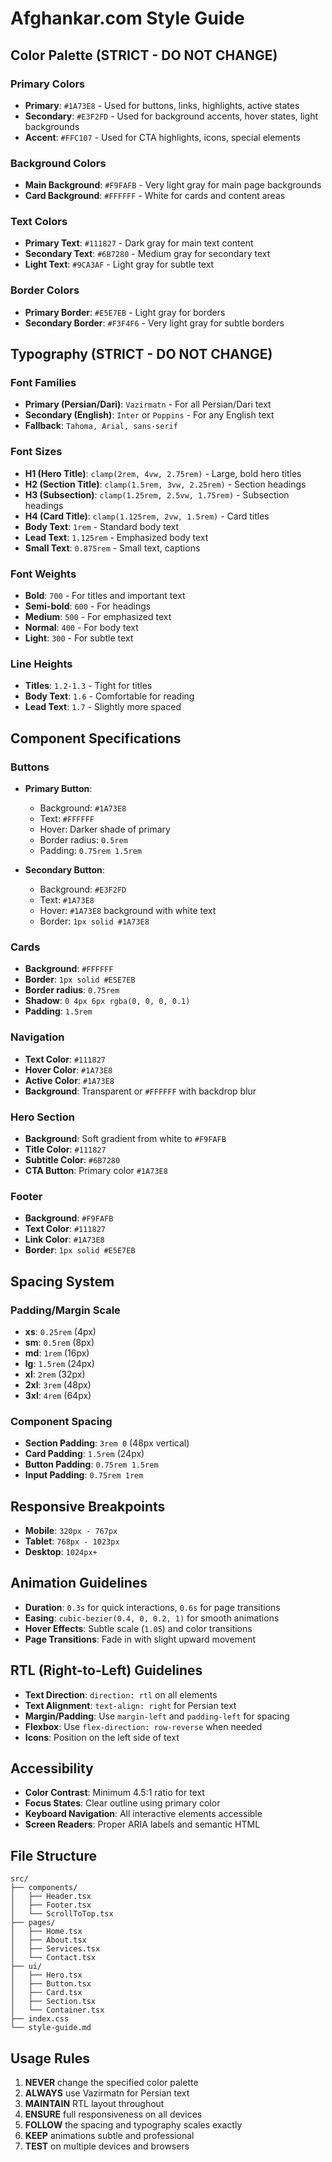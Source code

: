 # Afghankar.com Style Guide

## Color Palette (STRICT - DO NOT CHANGE)

### Primary Colors
- **Primary**: `#1A73E8` - Used for buttons, links, highlights, active states
- **Secondary**: `#E3F2FD` - Used for background accents, hover states, light backgrounds
- **Accent**: `#FFC107` - Used for CTA highlights, icons, special elements

### Background Colors
- **Main Background**: `#F9FAFB` - Very light gray for main page backgrounds
- **Card Background**: `#FFFFFF` - White for cards and content areas

### Text Colors
- **Primary Text**: `#111827` - Dark gray for main text content
- **Secondary Text**: `#6B7280` - Medium gray for secondary text
- **Light Text**: `#9CA3AF` - Light gray for subtle text

### Border Colors
- **Primary Border**: `#E5E7EB` - Light gray for borders
- **Secondary Border**: `#F3F4F6` - Very light gray for subtle borders

## Typography (STRICT - DO NOT CHANGE)

### Font Families
- **Primary (Persian/Dari)**: `Vazirmatn` - For all Persian/Dari text
- **Secondary (English)**: `Inter` or `Poppins` - For any English text
- **Fallback**: `Tahoma, Arial, sans-serif`

### Font Sizes
- **H1 (Hero Title)**: `clamp(2rem, 4vw, 2.75rem)` - Large, bold hero titles
- **H2 (Section Title)**: `clamp(1.5rem, 3vw, 2.25rem)` - Section headings
- **H3 (Subsection)**: `clamp(1.25rem, 2.5vw, 1.75rem)` - Subsection headings
- **H4 (Card Title)**: `clamp(1.125rem, 2vw, 1.5rem)` - Card titles
- **Body Text**: `1rem` - Standard body text
- **Lead Text**: `1.125rem` - Emphasized body text
- **Small Text**: `0.875rem` - Small text, captions

### Font Weights
- **Bold**: `700` - For titles and important text
- **Semi-bold**: `600` - For headings
- **Medium**: `500` - For emphasized text
- **Normal**: `400` - For body text
- **Light**: `300` - For subtle text

### Line Heights
- **Titles**: `1.2-1.3` - Tight for titles
- **Body Text**: `1.6` - Comfortable for reading
- **Lead Text**: `1.7` - Slightly more spaced

## Component Specifications

### Buttons
- **Primary Button**: 
  - Background: `#1A73E8`
  - Text: `#FFFFFF`
  - Hover: Darker shade of primary
  - Border radius: `0.5rem`
  - Padding: `0.75rem 1.5rem`

- **Secondary Button**:
  - Background: `#E3F2FD`
  - Text: `#1A73E8`
  - Hover: `#1A73E8` background with white text
  - Border: `1px solid #1A73E8`

### Cards
- **Background**: `#FFFFFF`
- **Border**: `1px solid #E5E7EB`
- **Border radius**: `0.75rem`
- **Shadow**: `0 4px 6px rgba(0, 0, 0, 0.1)`
- **Padding**: `1.5rem`

### Navigation
- **Text Color**: `#111827`
- **Hover Color**: `#1A73E8`
- **Active Color**: `#1A73E8`
- **Background**: Transparent or `#FFFFFF` with backdrop blur

### Hero Section
- **Background**: Soft gradient from white to `#F9FAFB`
- **Title Color**: `#111827`
- **Subtitle Color**: `#6B7280`
- **CTA Button**: Primary color `#1A73E8`

### Footer
- **Background**: `#F9FAFB`
- **Text Color**: `#111827`
- **Link Color**: `#1A73E8`
- **Border**: `1px solid #E5E7EB`

## Spacing System

### Padding/Margin Scale
- **xs**: `0.25rem` (4px)
- **sm**: `0.5rem` (8px)
- **md**: `1rem` (16px)
- **lg**: `1.5rem` (24px)
- **xl**: `2rem` (32px)
- **2xl**: `3rem` (48px)
- **3xl**: `4rem` (64px)

### Component Spacing
- **Section Padding**: `3rem 0` (48px vertical)
- **Card Padding**: `1.5rem` (24px)
- **Button Padding**: `0.75rem 1.5rem`
- **Input Padding**: `0.75rem 1rem`

## Responsive Breakpoints

- **Mobile**: `320px - 767px`
- **Tablet**: `768px - 1023px`
- **Desktop**: `1024px+`

## Animation Guidelines

- **Duration**: `0.3s` for quick interactions, `0.6s` for page transitions
- **Easing**: `cubic-bezier(0.4, 0, 0.2, 1)` for smooth animations
- **Hover Effects**: Subtle scale (`1.05`) and color transitions
- **Page Transitions**: Fade in with slight upward movement

## RTL (Right-to-Left) Guidelines

- **Text Direction**: `direction: rtl` on all elements
- **Text Alignment**: `text-align: right` for Persian text
- **Margin/Padding**: Use `margin-left` and `padding-left` for spacing
- **Flexbox**: Use `flex-direction: row-reverse` when needed
- **Icons**: Position on the left side of text

## Accessibility

- **Color Contrast**: Minimum 4.5:1 ratio for text
- **Focus States**: Clear outline using primary color
- **Keyboard Navigation**: All interactive elements accessible
- **Screen Readers**: Proper ARIA labels and semantic HTML

## File Structure

```
src/
├── components/
│   ├── Header.tsx
│   ├── Footer.tsx
│   └── ScrollToTop.tsx
├── pages/
│   ├── Home.tsx
│   ├── About.tsx
│   ├── Services.tsx
│   └── Contact.tsx
├── ui/
│   ├── Hero.tsx
│   ├── Button.tsx
│   ├── Card.tsx
│   ├── Section.tsx
│   └── Container.tsx
├── index.css
└── style-guide.md
```

## Usage Rules

1. **NEVER** change the specified color palette
2. **ALWAYS** use Vazirmatn for Persian text
3. **MAINTAIN** RTL layout throughout
4. **ENSURE** full responsiveness on all devices
5. **FOLLOW** the spacing and typography scales exactly
6. **KEEP** animations subtle and professional
7. **TEST** on multiple devices and browsers
